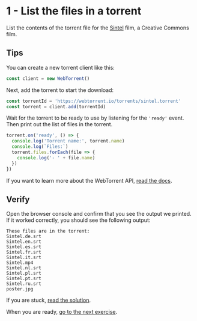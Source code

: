 # 1 - List the files in a torrent

List the contents of the torrent file for the [Sintel](https://webtorrent.io/torrents/sintel.torrent) film, a Creative Commons film.

## Tips

You can create a new torrent client like this:

```js
const client = new WebTorrent()
```

Next, add the torrent to start the download:

```js
const torrentId = 'https://webtorrent.io/torrents/sintel.torrent'
const torrent = client.add(torrentId)
```

Wait for the torrent to be ready to use by listening for the `'ready'` event. Then print out the list of files in the torrent.

```js
torrent.on('ready', () => {
  console.log('Torrent name:', torrent.name)
  console.log(`Files:`)
  torrent.files.forEach(file => {
    console.log('- ' + file.name)
  })
})
```

If you want to learn more about the WebTorrent API, [read the docs](https://webtorrent.io/docs).

## Verify

Open the browser console and confirm that you see the output we printed. If it worked correctly, you should see the following output:

```
These files are in the torrent:
Sintel.de.srt
Sintel.en.srt
Sintel.es.srt
Sintel.fr.srt
Sintel.it.srt
Sintel.mp4
Sintel.nl.srt
Sintel.pl.srt
Sintel.pt.srt
Sintel.ru.srt
poster.jpg
```

If you are stuck, [read the solution](https://codepen.io/ferossity/pen/zYvQVbY?editors=1010).

When you are ready, [go to the next exercise](02.md).
